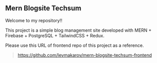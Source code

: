 ## Mern Blogsite Techsum

Welcome to my repository!!

This project is a simple blog management site developed with MERN + Firebase + PostgreSQL + TailwindCSS + Redux.

Please use this URL of frontend repo of this project as a reference.

>https://github.com/levmakarov/mern-blogsite-techsum-frontend
